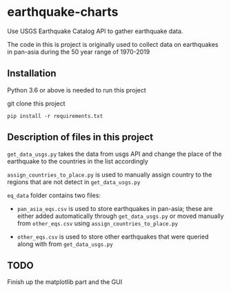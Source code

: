 # earthquake-charts

Use USGS Earthquake Catalog API to gather earthquake data.

The code in this is project is originally used to collect data on earthquakes in pan-asia during the 50 year range of 1970-2019

## Installation

Python 3.6 or above is needed to run this project

git clone this project

`pip install -r requirements.txt`

## Description of files in this project

`get_data_usgs.py` takes the data from usgs API and change the place of the earthquake to the countries in the list accordingly

`assign_countries_to_place.py` is used to manually assign country to the regions that are not detect in `get_data_usgs.py`

`eq_data` folder contains two files:

- `pan_asia_eqs.csv` is used to store earthquakes in pan-asia; these are either added automatically 
through `get_data_usgs.py` or moved manually from `other_eqs.csv` using `assign_countries_to_place.py`  

- `other_eqs.csv` is used to store other earthquakes that were queried along with from `get_data_usgs.py`

## TODO

Finish up the matplotlib part and the GUI
